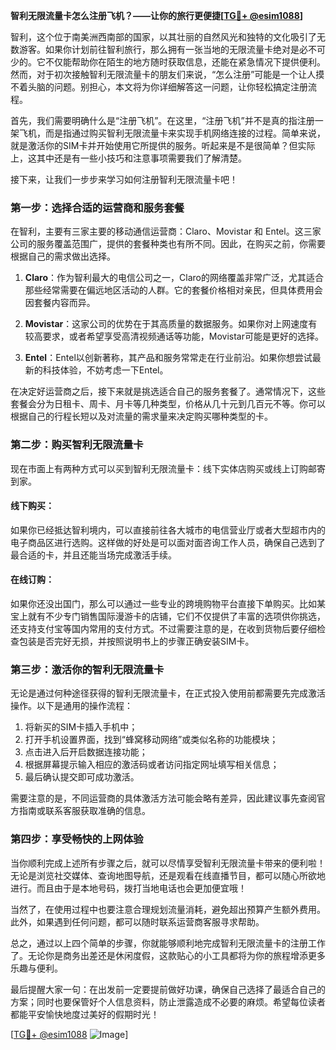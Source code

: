 **智利无限流量卡怎么注册飞机？——让你的旅行更便捷[[TG💪+ @esim1088](https://t.me/s/esim1088)]**

智利，这个位于南美洲西南部的国家，以其壮丽的自然风光和独特的文化吸引了无数游客。如果你计划前往智利旅行，那么拥有一张当地的无限流量卡绝对是必不可少的。它不仅能帮助你在陌生的地方随时获取信息，还能在紧急情况下提供便利。然而，对于初次接触智利无限流量卡的朋友们来说，“怎么注册”可能是一个让人摸不着头脑的问题。别担心，本文将为你详细解答这一问题，让你轻松搞定注册流程。

首先，我们需要明确什么是“注册飞机”。在这里，“注册飞机”并不是真的指注册一架飞机，而是指通过购买智利无限流量卡来实现手机网络连接的过程。简单来说，就是激活你的SIM卡并开始使用它所提供的服务。听起来是不是很简单？但实际上，这其中还是有一些小技巧和注意事项需要我们了解清楚。

接下来，让我们一步步来学习如何注册智利无限流量卡吧！

### 第一步：选择合适的运营商和服务套餐

在智利，主要有三家主要的移动通信运营商：Claro、Movistar 和 Entel。这三家公司的服务覆盖范围广，提供的套餐种类也有所不同。因此，在购买之前，你需要根据自己的需求做出选择。

1. **Claro**：作为智利最大的电信公司之一，Claro的网络覆盖非常广泛，尤其适合那些经常需要在偏远地区活动的人群。它的套餐价格相对亲民，但具体费用会因套餐内容而异。
   
2. **Movistar**：这家公司的优势在于其高质量的数据服务。如果你对上网速度有较高要求，或者希望享受高清视频通话等功能，Movistar可能是更好的选择。

3. **Entel**：Entel以创新著称，其产品和服务常常走在行业前沿。如果你想尝试最新的科技体验，不妨考虑一下Entel。

在决定好运营商之后，接下来就是挑选适合自己的服务套餐了。通常情况下，这些套餐会分为日租卡、周卡、月卡等几种类型，价格从几十元到几百元不等。你可以根据自己的行程长短以及对流量的需求量来决定购买哪种类型的卡。

### 第二步：购买智利无限流量卡

现在市面上有两种方式可以买到智利无限流量卡：线下实体店购买或线上订购邮寄到家。

#### 线下购买：
如果你已经抵达智利境内，可以直接前往各大城市的电信营业厅或者大型超市内的电子商品区进行选购。这样做的好处是可以面对面咨询工作人员，确保自己选到了最合适的卡，并且还能当场完成激活手续。

#### 在线订购：
如果你还没出国门，那么可以通过一些专业的跨境购物平台直接下单购买。比如某宝上就有不少专门销售国际漫游卡的店铺，它们不仅提供了丰富的选项供你挑选，还支持支付宝等国内常用的支付方式。不过需要注意的是，在收到货物后要仔细检查包装是否完好无损，并按照说明书上的步骤正确安装SIM卡。

### 第三步：激活你的智利无限流量卡

无论是通过何种途径获得的智利无限流量卡，在正式投入使用前都需要先完成激活操作。以下是通用的操作流程：

1. 将新买的SIM卡插入手机中；
2. 打开手机设置界面，找到“蜂窝移动网络”或类似名称的功能模块；
3. 点击进入后开启数据连接功能；
4. 根据屏幕提示输入相应的激活码或者访问指定网址填写相关信息；
5. 最后确认提交即可成功激活。

需要注意的是，不同运营商的具体激活方法可能会略有差异，因此建议事先查阅官方指南或联系客服获取准确的信息。

### 第四步：享受畅快的上网体验

当你顺利完成上述所有步骤之后，就可以尽情享受智利无限流量卡带来的便利啦！无论是浏览社交媒体、查询地图导航，还是观看在线直播节目，都可以随心所欲地进行。而且由于是本地号码，拨打当地电话也会更加便宜哦！

当然了，在使用过程中也要注意合理规划流量消耗，避免超出预算产生额外费用。此外，如果遇到任何问题，都可以随时联系运营商客服寻求帮助。

总之，通过以上四个简单的步骤，你就能够顺利地完成智利无限流量卡的注册工作了。无论你是商务出差还是休闲度假，这款贴心的小工具都将为你的旅程增添更多乐趣与便利。

最后提醒大家一句：在出发前一定要提前做好功课，确保自己选择了最适合自己的方案；同时也要保管好个人信息资料，防止泄露造成不必要的麻烦。希望每位读者都能平安愉快地度过美好的假期时光！

[[TG💪+ @esim1088](https://t.me/s/esim1088) ![Image](https://i.postimg.cc/4NQfJmqS/Snipaste-2025-05-13-00-14-12.png)]